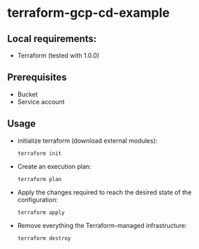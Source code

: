 # terraform-gcp-cd-example

## Local requirements:

* Terraform (tested with 1.0.0)

## Prerequisites

* Bucket
* Service account

## Usage

* initialize terraform (download external modules): 
  ```
  terraform init
  ```

* Create an execution plan:
  ```
  terraform plan
  ```
* Apply the changes required to reach the desired state of the configuration:
  ```
  terraform apply
  ```

* Remove everything the Terraform-managed infrastructure:
  ```
  terraform destroy
   ```
